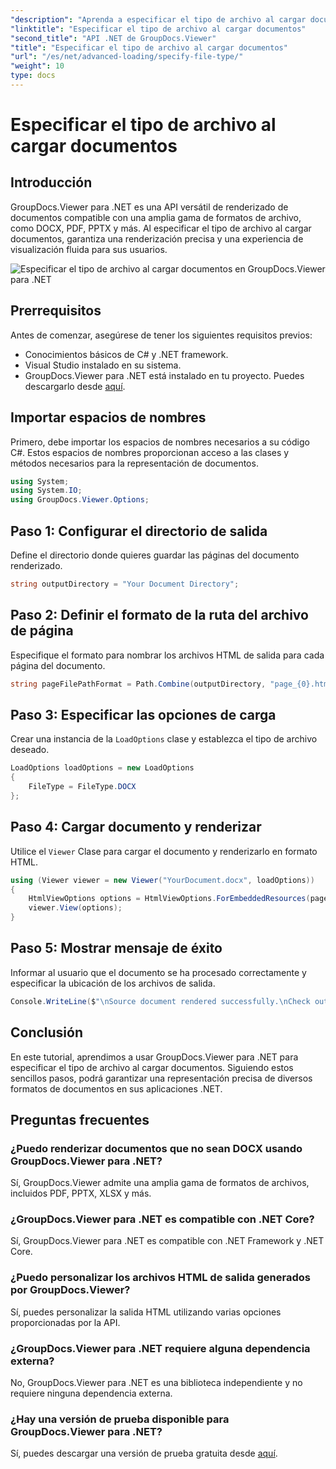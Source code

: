 ```yaml
---
"description": "Aprenda a especificar el tipo de archivo al cargar documentos con GroupDocs.Viewer para .NET. Represente con precisión varios formatos en sus aplicaciones .NET."
"linktitle": "Especificar el tipo de archivo al cargar documentos"
"second_title": "API .NET de GroupDocs.Viewer"
"title": "Especificar el tipo de archivo al cargar documentos"
"url": "/es/net/advanced-loading/specify-file-type/"
"weight": 10
type: docs
---
```

# Especificar el tipo de archivo al cargar documentos

## Introducción
GroupDocs.Viewer para .NET es una API versátil de renderizado de documentos compatible con una amplia gama de formatos de archivo, como DOCX, PDF, PPTX y más. Al especificar el tipo de archivo al cargar documentos, garantiza una renderización precisa y una experiencia de visualización fluida para sus usuarios.

![Especificar el tipo de archivo al cargar documentos en GroupDocs.Viewer para .NET](/viewer/advanced-loading/specify-file-type-when-loading-documents-img.png)

## Prerrequisitos
Antes de comenzar, asegúrese de tener los siguientes requisitos previos:
- Conocimientos básicos de C# y .NET framework.
- Visual Studio instalado en su sistema.
- GroupDocs.Viewer para .NET está instalado en tu proyecto. Puedes descargarlo desde [aquí](https://releases.groupdocs.com/viewer/net/).
##
## Importar espacios de nombres
Primero, debe importar los espacios de nombres necesarios a su código C#. Estos espacios de nombres proporcionan acceso a las clases y métodos necesarios para la representación de documentos.
```csharp
using System;
using System.IO;
using GroupDocs.Viewer.Options;
```
## Paso 1: Configurar el directorio de salida
Define el directorio donde quieres guardar las páginas del documento renderizado.
```csharp
string outputDirectory = "Your Document Directory";
```
## Paso 2: Definir el formato de la ruta del archivo de página
Especifique el formato para nombrar los archivos HTML de salida para cada página del documento.
```csharp
string pageFilePathFormat = Path.Combine(outputDirectory, "page_{0}.html");
```
## Paso 3: Especificar las opciones de carga
Crear una instancia de la `LoadOptions` clase y establezca el tipo de archivo deseado.
```csharp
LoadOptions loadOptions = new LoadOptions
{
    FileType = FileType.DOCX
};
```
## Paso 4: Cargar documento y renderizar
Utilice el `Viewer` Clase para cargar el documento y renderizarlo en formato HTML.
```csharp
using (Viewer viewer = new Viewer("YourDocument.docx", loadOptions))
{
    HtmlViewOptions options = HtmlViewOptions.ForEmbeddedResources(pageFilePathFormat);
    viewer.View(options);
}
```
## Paso 5: Mostrar mensaje de éxito
Informar al usuario que el documento se ha procesado correctamente y especificar la ubicación de los archivos de salida.
```csharp
Console.WriteLine($"\nSource document rendered successfully.\nCheck output in {outputDirectory}.");
```

## Conclusión
En este tutorial, aprendimos a usar GroupDocs.Viewer para .NET para especificar el tipo de archivo al cargar documentos. Siguiendo estos sencillos pasos, podrá garantizar una representación precisa de diversos formatos de documentos en sus aplicaciones .NET.
## Preguntas frecuentes
### ¿Puedo renderizar documentos que no sean DOCX usando GroupDocs.Viewer para .NET?
Sí, GroupDocs.Viewer admite una amplia gama de formatos de archivos, incluidos PDF, PPTX, XLSX y más.
### ¿GroupDocs.Viewer para .NET es compatible con .NET Core?
Sí, GroupDocs.Viewer para .NET es compatible con .NET Framework y .NET Core.
### ¿Puedo personalizar los archivos HTML de salida generados por GroupDocs.Viewer?
Sí, puedes personalizar la salida HTML utilizando varias opciones proporcionadas por la API.
### ¿GroupDocs.Viewer para .NET requiere alguna dependencia externa?
No, GroupDocs.Viewer para .NET es una biblioteca independiente y no requiere ninguna dependencia externa.
### ¿Hay una versión de prueba disponible para GroupDocs.Viewer para .NET?
Sí, puedes descargar una versión de prueba gratuita desde [aquí](https://releases.groupdocs.com/viewer/net/).